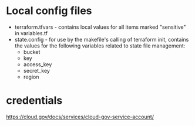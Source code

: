 # Local config files
- terraform.tfvars  - contains local values for all items marked "sensitive" in variables.tf
- state.config - for use by the makefile's calling of terraform init, contains the values for the following variables related to state file management:
    - bucket
    - key
    - access_key
    - secret_key
    - region
    
# credentials

https://cloud.gov/docs/services/cloud-gov-service-account/


